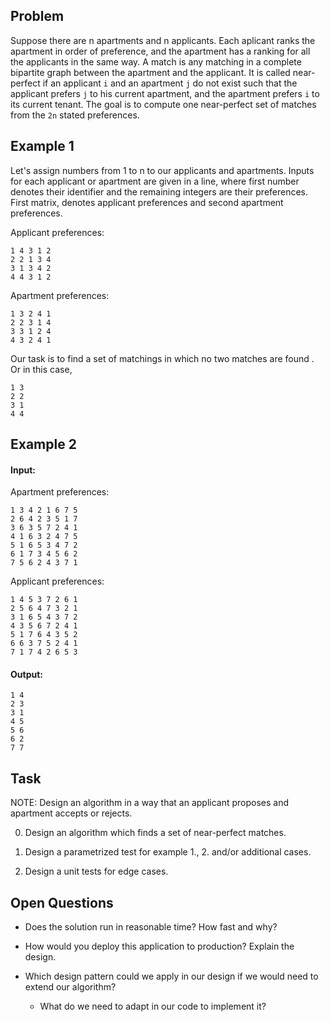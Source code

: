## Problem


Suppose there are n apartments and n applicants. Each aplicant ranks the apartment in order of
preference, and the apartment has a ranking for all the applicants in the same way. A match is any matching in a complete bipartite graph between the apartment and the applicant. It is called near-perfect if an applicant `i` and an apartment `j` do not exist such that the applicant prefers `j` to his current apartment, and the apartment prefers `i` to its current tenant. The goal is to compute one near-perfect set of matches from the `2n` stated preferences. 


## Example 1


Let's assign numbers from 1 to n to our applicants and apartments. Inputs for each applicant or apartment are given in a line, where first number denotes their identifier and the remaining integers are their preferences. First matrix, denotes applicant preferences and second apartment preferences.


Applicant preferences: 
```
1 4 3 1 2
2 2 1 3 4
3 1 3 4 2
4 4 3 1 2
```

Apartment preferences:
```
1 3 2 4 1
2 2 3 1 4
3 3 1 2 4
4 3 2 4 1
```

Our task is to find a set of matchings in which no two matches are found . Or in this case,

```
1 3
2 2
3 1
4 4
```





## Example 2

#### Input:

Apartment preferences:
```
1 3 4 2 1 6 7 5
2 6 4 2 3 5 1 7
3 6 3 5 7 2 4 1
4 1 6 3 2 4 7 5
5 1 6 5 3 4 7 2
6 1 7 3 4 5 6 2
7 5 6 2 4 3 7 1
```

Applicant preferences:
```
1 4 5 3 7 2 6 1
2 5 6 4 7 3 2 1
3 1 6 5 4 3 7 2
4 3 5 6 7 2 4 1
5 1 7 6 4 3 5 2
6 6 3 7 5 2 4 1
7 1 7 4 2 6 5 3
```

#### Output:

```
1 4
2 3
3 1
4 5
5 6
6 2
7 7
```


## Task


NOTE: Design an algorithm in a way that an applicant proposes and apartment accepts or rejects.


0. Design an algorithm which finds a set of near-perfect matches.

1. Design a parametrized test for example 1., 2. and/or additional cases.

2. Design a unit tests for edge cases.


## Open Questions

* Does the solution run in reasonable time? How fast and why?

* How would you deploy this application to production? Explain the design.

* Which design pattern could we apply in our design if we would need to extend our algorithm?
    * What do we need to adapt in our code to implement it?
